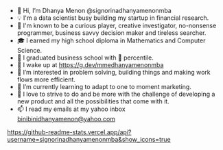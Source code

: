 - 👋 Hi, I’m Dhanya Menon @signorinadhanyamenonmba
- 💡 I'm a data scientist busy building my startup in financial research.
- 💃 I'm known to be a curious player, creative investigator, no-nonsense programmer, business savvy decision maker and tireless searcher.
- 🎓 I earned my high school diploma in Mathematics and Computer Science.
- 🏅 I graduated business school with 💯 percentile.
- 💊 I wake up at https://g.dev/mmedhanyamenonmba
- 👀 I’m interested in problem solving, building things and making work flows more efficient.
- 🌱 I’m currently learning to adapt to one to moment marketing.
- 💞️ I love to strive to do and be more with the challenge of developing a new product and all the possibilities that come with it.
- 📫 I read my emails at my yahoo inbox binibinidhanyamenon@yahoo.com

https://github-readme-stats.vercel.app/api?username=signorinadhanyamenonmba&show_icons=true

<!---
signorinadhanyamenonmba/signorinadhanyamenonmba is a ✨ special ✨ repository because its `README.md` (this file) appears on your GitHub profile.
You can click the Preview link to take a look at your changes.
--->
